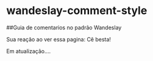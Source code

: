 # wandeslay-comment-style
##Guia de comentarios no padrão Wandeslay

Sua reação ao ver essa pagina: Cê besta!



Em atualização....




